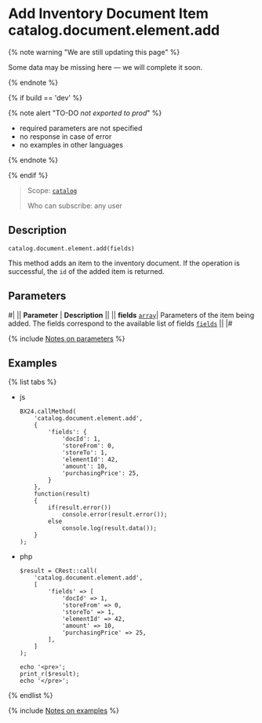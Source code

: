 # Add Inventory Document Item catalog.document.element.add

{% note warning "We are still updating this page" %}

Some data may be missing here — we will complete it soon.

{% endnote %}

{% if build == 'dev' %}

{% note alert "TO-DO _not exported to prod_" %}

- required parameters are not specified
- no response in case of error
- no examples in other languages
  
{% endnote %}

{% endif %}

> Scope: [`catalog`](../../../scopes/permissions.md)
>
> Who can subscribe: any user

## Description

```http
catalog.document.element.add(fields)
```

This method adds an item to the inventory document. If the operation is successful, the `id` of the added item is returned.

## Parameters

#|
|| **Parameter** | **Description** ||
|| **fields**
[`array`](../../../data-types.md)| Parameters of the item being added. The fields correspond to the available list of fields [`fields`](catalog-document-element-get-fields.md) ||
|#

{% include [Notes on parameters](../../../../_includes/required.md) %}

## Examples

{% list tabs %}

- js
  
    ```
    BX24.callMethod(
        'catalog.document.element.add',
        {
            'fields': {
                'docId': 1,
                'storeFrom': 0,
                'storeTo': 1,
                'elementId': 42,
                'amount': 10,
                'purchasingPrice': 25,
            }
        },
        function(result)
        {
            if(result.error())
                console.error(result.error());
            else
                console.log(result.data());
        }
    );
    ```

- php
  
    ```
    $result = CRest::call(
        'catalog.document.element.add',
        [
            'fields' => [
                'docId' => 1,
                'storeFrom' => 0,
                'storeTo' => 1,
                'elementId' => 42,
                'amount' => 10,
                'purchasingPrice' => 25,
            ],
        ]
    );

    echo '<pre>';
    print_r($result);
    echo '</pre>';
    ```

{% endlist %}

{% include [Notes on examples](../../../../_includes/examples.md) %}